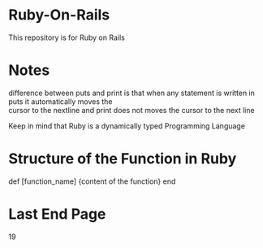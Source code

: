 # Ruby-On-Rails
This repository is for Ruby on Rails

# Notes
difference between puts and print is that when any statement is written in puts it automatically moves the  
cursor to the nextline and print does not moves the cursor to the next line

Keep in mind that Ruby is a dynamically typed Programming Language


# Structure of the Function in Ruby
def [function_name]
    {content of the function}
end

# Last End Page
19